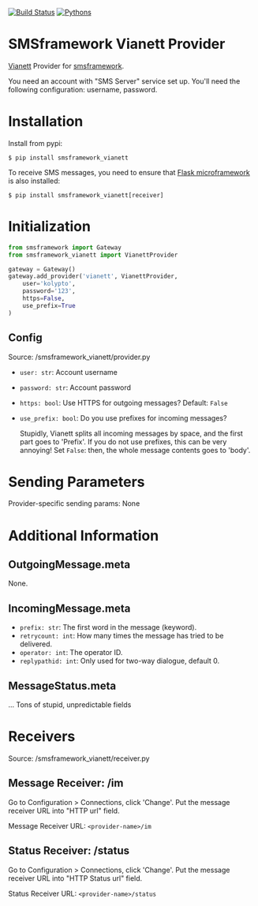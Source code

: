 [![Build Status](https://api.travis-ci.org/kolypto/py-smsframework-vianett.png?branch=master)](https://travis-ci.org/kolypto/py-smsframework-vianett)
[![Pythons](https://img.shields.io/badge/python-2.7%20%7C%203.4%E2%80%933.7%20%7C%20pypy-blue.svg)](.travis.yml)


SMSframework Vianett Provider
================================

[Vianett](http://www.vianett.com/) Provider for [smsframework](https://pypi.python.org/pypi/smsframework/).

You need an account with "SMS Server" service set up.
You'll need the following configuration: username, password.






Installation
============

Install from pypi:

    $ pip install smsframework_vianett

To receive SMS messages, you need to ensure that
[Flask microframework](http://flask.pocoo.org) is also installed:


    $ pip install smsframework_vianett[receiver]






Initialization
==============

```python
from smsframework import Gateway
from smsframework_vianett import VianettProvider

gateway = Gateway()
gateway.add_provider('vianett', VianettProvider,
    user='kolypto',
    password='123',
    https=False,
    use_prefix=True
)
```

Config
------

Source: /smsframework_vianett/provider.py

* `user: str`: Account username
* `password: str`: Account password
* `https: bool`: Use HTTPS for outgoing messages? Default: `False`
* `use_prefix: bool`: Do you use prefixes for incoming messages?

    Stupidly, Vianett splits all incoming messages by space, and the first part goes to 'Prefix'.
    If you do not use prefixes, this can be very annoying!
    Set `False`: then, the whole message contents goes to 'body'.






Sending Parameters
==================

Provider-specific sending params: None






Additional Information
======================

OutgoingMessage.meta
--------------------
None.

IncomingMessage.meta
--------------------
* `prefix: str`: The first word in the message (keyword).
* `retrycount: int`: How many times the message has tried to be delivered.
* `operator: int`: The operator ID.
* `replypathid: int`: Only used for two-way dialogue, default 0.

MessageStatus.meta
------------------
... Tons of stupid, unpredictable fields






Receivers
=========

Source: /smsframework_vianett/receiver.py

Message Receiver: /im
---------------------
Go to Configuration > Connections, click 'Change'.
Put the message receiver URL into "HTTP url" field.

Message Receiver URL: `<provider-name>/im`

Status Receiver: /status
------------------------
Go to Configuration > Connections, click 'Change'.
Put the message receiver URL into "HTTP Status url" field.

Status Receiver URL: `<provider-name>/status`

